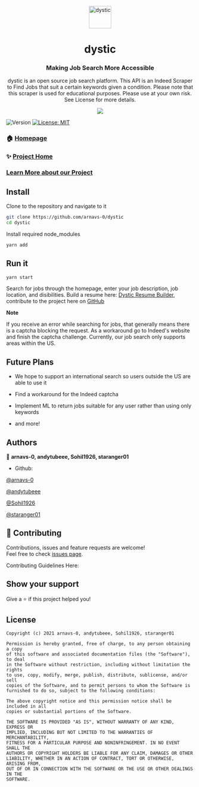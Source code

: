 <p align="center">
  <a href="https://dystic.web.app">
    <img alt="dystic" src="https://media.discordapp.net/attachments/823366296795480075/830850763785633872/logo192.png" width="60" />
  </a>
</p>
<h1 align="center">
  dystic 
</h1>

<h3 align="center">
  Making Job Search More Accessible
</h3>
<p align="center">
 dystic is an open source job search platform. This API is an Indeed Scraper to Find Jobs that suit a certain keywords given a condition. Please note that this scraper is used for educational purposes. Please use at your own risk. See License for more details.
</p>


<p align="center">
  <img src="https://media.discordapp.net/attachments/754861953947795469/830857473111228506/unknown.png?width=1114&height=670">
</p>
<p>
  <img alt="Version" src="https://img.shields.io/badge/version-1.0.0-blue.svg?cacheSeconds=2592000" />
  <a href="https://github.com/arnavs-0/dystic-api/blob/main/LICENSE" target="_blank">
    <img alt="License: MIT" src="https://img.shields.io/badge/License-MIT-yellow.svg" />
  </a>
</p>

### 🏠 [Homepage](https://github.com/arnavs-0/dystic)

### ✨ [Project Home](https://dystic.web.app/)

### [Learn More about our Project](https://devpost.com/software/dystic)

## Install

Clone to the repository and navigate to it
```sh
git clone https://github.com/arnavs-0/dystic
cd dystic
```

Install required node_modules
```sh
yarn add
```

## Run it

```sh
yarn start
```
Search for jobs through the homepage, enter your job description, job location, and disibilities. Build a resume here: [Dystic Resume Builder](dystic-test.web.app), contribute to the project here on [GitHub](https://github.com/arnavs-0/dystic-resume)


**Note**

If you receive an error while searching for jobs, that generally means there is a captcha blocking the request. As a workaround go to Indeed's website and finish the captcha challenge. Currently, our job search only supports areas within the US.

## Future Plans

* We hope to support an international search so users outside the US are able to use it

* Find a workaround for the Indeed captcha

* Implement ML to return jobs suitable for any user rather than using only keywords

* and more!

## Authors

👤 **arnavs-0, andytubeee, Sohil1926, staranger01**

* Github: 
  
[@arnavs-0](https://github.com/arnavs-0)
  
[@andytubeee](https://github.com/andytubeee)

[@Sohil1926](https://github.com/Sohil1926)

[@staranger01](https://github.com/staranger01)
 

## 🤝 Contributing

Contributions, issues and feature requests are welcome!
<br />Feel free to check [issues page](https://github.com/arnavs-0/dystic-api/issues). 

Contributing Guidelines Here:

## Show your support

Give a ⭐️ if this project helped you!


## License

```
Copyright (c) 2021 arnavs-0, andytubeee, Sohil1926, staranger01

Permission is hereby granted, free of charge, to any person obtaining a copy
of this software and associated documentation files (the "Software"), to deal
in the Software without restriction, including without limitation the rights
to use, copy, modify, merge, publish, distribute, sublicense, and/or sell
copies of the Software, and to permit persons to whom the Software is
furnished to do so, subject to the following conditions:

The above copyright notice and this permission notice shall be included in all
copies or substantial portions of the Software.

THE SOFTWARE IS PROVIDED "AS IS", WITHOUT WARRANTY OF ANY KIND, EXPRESS OR
IMPLIED, INCLUDING BUT NOT LIMITED TO THE WARRANTIES OF MERCHANTABILITY,
FITNESS FOR A PARTICULAR PURPOSE AND NONINFRINGEMENT. IN NO EVENT SHALL THE
AUTHORS OR COPYRIGHT HOLDERS BE LIABLE FOR ANY CLAIM, DAMAGES OR OTHER
LIABILITY, WHETHER IN AN ACTION OF CONTRACT, TORT OR OTHERWISE, ARISING FROM,
OUT OF OR IN CONNECTION WITH THE SOFTWARE OR THE USE OR OTHER DEALINGS IN THE
SOFTWARE.
```
